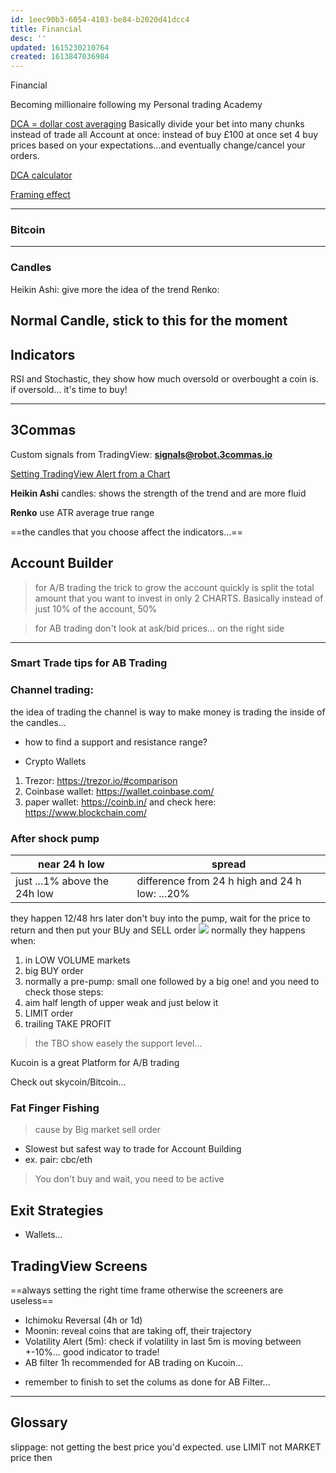 ```yaml
---
id: 1eec90b3-6054-4103-be84-b2020d41dcc4
title: Financial
desc: ''
updated: 1615230210764
created: 1613847036984
---
```


Financial

Becoming millionaire following my Personal trading Academy

[DCA = dollar cost averaging](https://academy.binance.com/en/articles/dollar-cost-averaging-dca-explained)
Basically divide your bet into many chunks instead of trade all Account at once:
instead of buy £100 at once set 4 buy prices based on your expectations...and eventually change/cancel your orders.

[DCA calculator](https://dcabtc.com/)

[Framing effect](https://en.wikipedia.org/wiki/Framing_effect_(psychology)#cite_ref-TandK_2-0:~:text=Prospect%20theory%20shows%20that%20a%20loss,only%20one%20of%20the%20two%20frames)

---

### Bitcoin

---

### Candles

Heikin Ashi: give more the idea of the trend
Renko:

Normal Candle, stick to this for the moment
---
## Indicators

RSI and Stochastic, they show how much oversold or overbought a coin is.
if oversold... it's time to buy!



---

## 3Commas

Custom signals from TradingView: **signals@robot.3commas.io**

[Setting TradingView Alert from a Chart](https://3commas.io/blog/trade-automation-with-trading-view-in-3commas#post-795:~:text=Setting%20TradingView%20Alerts.,the%20following%20address%20%20%E2%80%93%20signals%40robot.3commas.io.)

**Heikin Ashi** candles: shows the strength of the trend and are more fluid

**Renko** use ATR average true range

==the candles that you choose affect the indicators...==

## Account Builder

> for A/B trading the trick to grow the account quickly is split the total amount that you want to invest in only 2 CHARTS.
Basically instead of just 10% of the account, 50%

> for AB trading don't look at ask/bid prices... on the right side

---

### Smart Trade tips for AB Trading



### Channel trading:
the idea of trading the channel is way to make money is trading the inside of the candles...
- how to find a support and resistance range?


- Crypto Wallets
1. Trezor: https://trezor.io/#comparison
2. Coinbase wallet: https://wallet.coinbase.com/
3. paper wallet:
https://coinb.in/ and check here: https://www.blockchain.com/


### After shock pump

near 24 h low | spread
--| --
just ...1% above the 24h low| difference from 24 h high and 24 h low: ...20%

they happen 12/48 hrs later
don't buy into the pump, wait for the price to return and then put your BUy and SELL order
![](/assets/images/2021-03-01-15-26-42.png)
normally they happens when:
1.  in LOW VOLUME markets
2. big BUY order
3. normally a pre-pump: small one followed by a big one!
and you need to check those steps:
4. aim half length of upper weak and just below it
5. LIMIT order
6. trailing TAKE PROFIT

> the TBO show easely the support level...


Kucoin is a great Platform for A/B trading

Check out skycoin/Bitcoin...

### Fat Finger Fishing

> cause by Big market sell order

- Slowest but safest way to trade for Account Building
- ex. pair: cbc/eth

> You don't buy and wait, you need to be active


## Exit Strategies

- Wallets...



## TradingView Screens

==always setting the right time frame otherwise the screeners are useless==

- Ichimoku Reversal (4h or 1d)
- Moonin: reveal coins that are taking off, their trajectory
- Volatility Alert (5m): check if volatility in last 5m is moving between +-10%... good indicator to trade!
- AB filter 1h recommended for AB trading on Kucoin...

* remember to finish to set the colums as done for AB Filter...
---
## Glossary

slippage: not getting the best price you'd expected. use LIMIT not MARKET price then